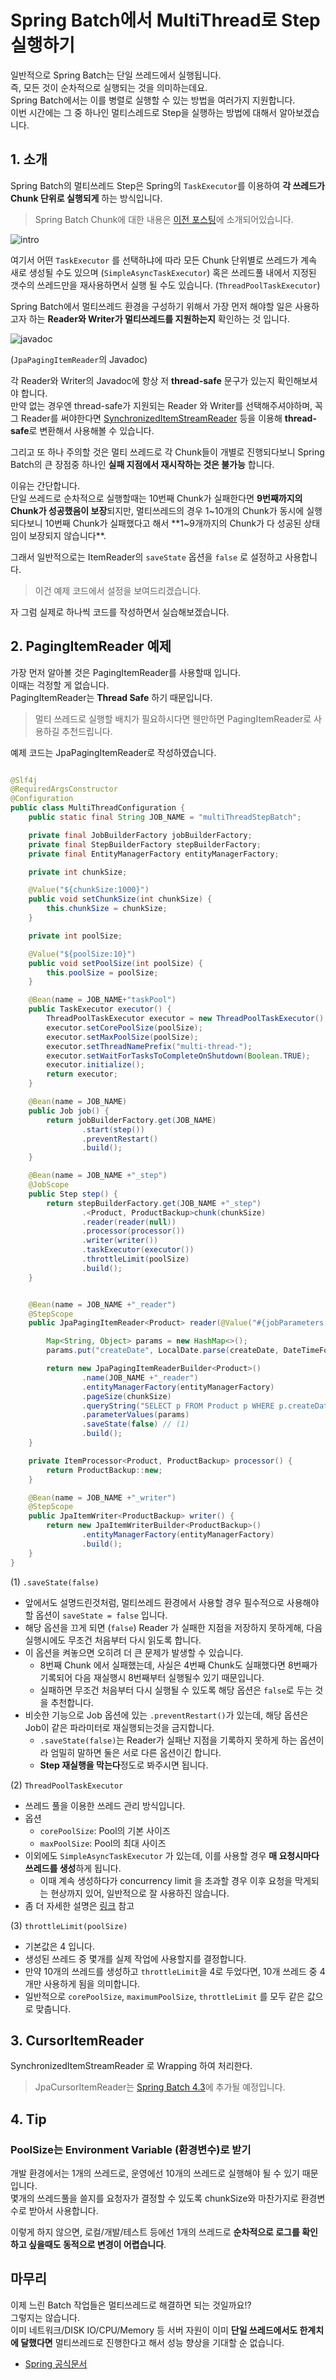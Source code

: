 # Spring Batch에서 MultiThread로 Step 실행하기

일반적으로 Spring Batch는 단일 쓰레드에서 실행됩니다.  
즉, 모든 것이 순차적으로 실행되는 것을 의미하는데요.  
Spring Batch에서는 이를 병렬로 실행할 수 있는 방법을 여러가지 지원합니다.  
이번 시간에는 그 중 하나인 멀티스레드로 Step을 실행하는 방법에 대해서 알아보겠습니다.  

## 1. 소개

Spring Batch의 멀티쓰레드 Step은 Spring의 ```TaskExecutor```를 이용하여 **각 쓰레드가 Chunk 단위로 실행되게** 하는 방식입니다.  
  
> Spring Batch Chunk에 대한 내용은 [이전 포스팅](https://jojoldu.tistory.com/331)에 소개되어있습니다.

![intro](./images/intro.png)

여기서 어떤 ```TaskExecutor``` 를 선택하냐에 따라 모든 Chunk 단위별로 쓰레드가 계속 새로 생성될 수도 있으며 (```SimpleAsyncTaskExecutor```) 혹은 쓰레드풀 내에서 지정된 갯수의 쓰레드만을 재사용하면서 실행 될 수도 있습니다. (```ThreadPoolTaskExecutor```)  
  
Spring Batch에서 멀티쓰레드 환경을 구성하기 위해서 가장 먼저 해야할 일은 사용하고자 하는 **Reader와 Writer가 멀티쓰레드를 지원하는지** 확인하는 것 입니다.  

![javadoc](./images/javadoc.png)

(```JpaPagingItemReader```의 Javadoc)  
  
각 Reader와 Writer의 Javadoc에 항상 저 **thread-safe** 문구가 있는지 확인해보셔야 합니다.  
만약 없는 경우엔 thread-safe가 지원되는 Reader 와 Writer를 선택해주셔야하며, 꼭 그 Reader를 써야한다면 [SynchronizedItemStreamReader](https://docs.spring.io/spring-batch/docs/current/api/org/springframework/batch/item/support/SynchronizedItemStreamReader.html) 등을 이용해 **thread-safe**로 변환해서 사용해볼 수 있습니다.  
  
그리고 또 하나 주의할 것은 멀티 쓰레드로 각 Chunk들이 개별로 진행되다보니 Spring Batch의 큰 장점중 하나인 **실패 지점에서 재시작하는 것은 불가능** 합니다.  
  
이유는 간단합니다.  
단일 쓰레드로 순차적으로 실행할때는 10번째 Chunk가 실패한다면 **9번째까지의 Chunk가 성공했음이 보장**되지만, 멀티쓰레드의 경우 1~10개의 Chunk가 동시에 실행되다보니 10번째 Chunk가 실패했다고 해서 **1~9개까지의 Chunk가 다 성공된 상태임이 보장되지 않습니다**.  
  
그래서 일반적으로는 ItemReader의 ```saveState``` 옵션을 ```false``` 로 설정하고 사용합니다.  

> 이건 예제 코드에서 설정을 보여드리겠습니다.


자 그럼 실제로 하나씩 코드를 작성하면서 실습해보겠습니다.

## 2. PagingItemReader 예제

가장 먼저 알아볼 것은 PagingItemReader를 사용할때 입니다.  
이때는 걱정할 게 없습니다.  
PagingItemReader는 **Thread Safe** 하기 때문입니다.  


> 멀티 쓰레드로 실행할 배치가 필요하시다면 웬만하면 PagingItemReader로 사용하길 추천드립니다.


예제 코드는 JpaPagingItemReader로 작성하였습니다.

```java

@Slf4j
@RequiredArgsConstructor
@Configuration
public class MultiThreadConfiguration {
    public static final String JOB_NAME = "multiThreadStepBatch";

    private final JobBuilderFactory jobBuilderFactory;
    private final StepBuilderFactory stepBuilderFactory;
    private final EntityManagerFactory entityManagerFactory;

    private int chunkSize;

    @Value("${chunkSize:1000}")
    public void setChunkSize(int chunkSize) {
        this.chunkSize = chunkSize;
    }

    private int poolSize;

    @Value("${poolSize:10}")
    public void setPoolSize(int poolSize) {
        this.poolSize = poolSize;
    }

    @Bean(name = JOB_NAME+"taskPool")
    public TaskExecutor executor() {
        ThreadPoolTaskExecutor executor = new ThreadPoolTaskExecutor();
        executor.setCorePoolSize(poolSize);
        executor.setMaxPoolSize(poolSize);
        executor.setThreadNamePrefix("multi-thread-");
        executor.setWaitForTasksToCompleteOnShutdown(Boolean.TRUE);
        executor.initialize();
        return executor;
    }

    @Bean(name = JOB_NAME)
    public Job job() {
        return jobBuilderFactory.get(JOB_NAME)
                .start(step())
                .preventRestart()
                .build();
    }

    @Bean(name = JOB_NAME +"_step")
    @JobScope
    public Step step() {
        return stepBuilderFactory.get(JOB_NAME +"_step")
                .<Product, ProductBackup>chunk(chunkSize)
                .reader(reader(null))
                .processor(processor())
                .writer(writer())
                .taskExecutor(executor())
                .throttleLimit(poolSize)
                .build();
    }


    @Bean(name = JOB_NAME +"_reader")
    @StepScope
    public JpaPagingItemReader<Product> reader(@Value("#{jobParameters[createDate]}") String createDate) {

        Map<String, Object> params = new HashMap<>();
        params.put("createDate", LocalDate.parse(createDate, DateTimeFormatter.ofPattern("yyyy-MM-dd")));

        return new JpaPagingItemReaderBuilder<Product>()
                .name(JOB_NAME +"_reader")
                .entityManagerFactory(entityManagerFactory)
                .pageSize(chunkSize)
                .queryString("SELECT p FROM Product p WHERE p.createDate =:createDate AND p.status =:status")
                .parameterValues(params)
                .saveState(false) // (1)
                .build();
    }

    private ItemProcessor<Product, ProductBackup> processor() {
        return ProductBackup::new;
    }

    @Bean(name = JOB_NAME +"_writer")
    @StepScope
    public JpaItemWriter<ProductBackup> writer() {
        return new JpaItemWriterBuilder<ProductBackup>()
                .entityManagerFactory(entityManagerFactory)
                .build();
    }
}
```


(1) ```.saveState(false)```

* 앞에서도 설명드린것처럼, 멀티쓰레드 환경에서 사용할 경우 필수적으로 사용해야할 옵션이 ```saveState = false``` 입니다.
* 해당 옵션을 끄게 되면 (```false```) Reader 가 실패한 지점을 저장하지 못하게해, 다음 실행시에도 무조건 처음부터 다시 읽도록 합니다.
* 이 옵션을 켜놓으면 오히려 더 큰 문제가 발생할 수 있습니다.
  * 8번째 Chunk 에서 실패했는데, 사실은 4번째 Chunk도 실패했다면 8번째가 기록되어 다음 재실행시 8번째부터 실행될수 있기 때문입니다.
  * 실패하면 무조건 처음부터 다시 실행될 수 있도록 해당 옵션은 ```false```로 두는 것을 추천합니다.
* 비슷한 기능으로 Job 옵션에 있는 ```.preventRestart()```가 있는데, 해당 옵션은 Job이 같은 파라미터로 재실행되는것을 금지합니다.
  * ```.saveState(false)```는 Reader가 실패난 지점을 기록하지 못하게 하는 옵션이라 엄밀히 말하면 둘은 서로 다른 옵션이긴 합니다.
  * **Step 재실행을 막는다**정도로 봐주시면 됩니다.

(2) ```ThreadPoolTaskExecutor```

* 쓰레드 풀을 이용한 쓰레드 관리 방식입니다.
* 옵션
  * ```corePoolSize```: Pool의 기본 사이즈
  * ```maxPoolSize```: Pool의 최대 사이즈
* 이외에도 ```SimpleAsyncTaskExecutor``` 가 있는데, 이를 사용할 경우 **매 요청시마다 쓰레드를 생성**하게 됩니다.
  * 이때 계속 생성하다가 concurrency limit 을 초과할 경우 이후 요청을 막게되는 현상까지 있어, 일반적으로 잘 사용하진 않습니다.
* 좀 더 자세한 설명은 [링크](https://github.com/HomoEfficio/dev-tips/blob/master/Java-Spring%20Thread%20Programming%20%EA%B0%84%EB%8B%A8%20%EC%A0%95%EB%A6%AC.md#threadpoolexecutor) 참고

(3) ```throttleLimit(poolSize)```

* 기본값은 4 입니다.
* 생성된 쓰레드 중 몇개를 실제 작업에 사용할지를 결정합니다.
* 만약 10개의 쓰레드를 생성하고 ```throttleLimit```을 4로 두었다면, 10개 쓰레드 중 4개만 사용하게 됨을 의미합니다.
* 일반적으로 ```corePoolSize```, ```maximumPoolSize```, ```throttleLimit``` 를 모두 같은 값으로 맞춥니다.
  
## 3. CursorItemReader

SynchronizedItemStreamReader 로 Wrapping 하여 처리한다.

> JpaCursorItemReader는 [Spring Batch 4.3](https://github.com/spring-projects/spring-batch/issues/901)에 추가될 예정입니다.
> 
## 4. Tip

### PoolSize는 Environment Variable (환경변수)로 받기

개발 환경에서는 1개의 쓰레드로, 운영에선 10개의 쓰레드로 실행해야 될 수 있기 때문입니다.  
몇개의 쓰레드풀을 쓸지를 요청자가 결정할 수 있도록 chunkSize와 마찬가지로 환경변수로 받아서 사용합니다.  
  
이렇게 하지 않으면, 로컬/개발/테스트 등에선 1개의 쓰레드로 **순차적으로 로그를 확인하고 싶을때도 동적으로 변경이 어렵습니다**.  

## 마무리

이제 느린 Batch 작업들은 멀티쓰레드로 해결하면 되는 것일까요!?  
그렇지는 않습니다.  
이미 네트워크/DISK IO/CPU/Memory 등 서버 자원이 이미 **단일 쓰레드에서도 한계치에 달했다면** 멀티쓰레드로 진행한다고 해서 성능 향상을 기대할 순 없습니다.  


* [Spring 공식문서](https://docs.spring.io/spring-batch/docs/current/reference/html/scalability.html#multithreadedStep)